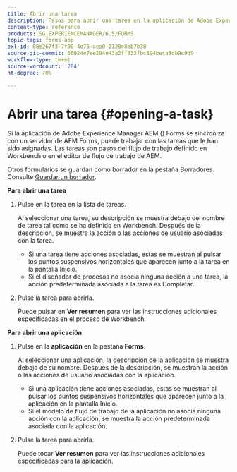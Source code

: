 ```yaml
---
title: Abrir una tarea
description: Pasos para abrir una tarea en la aplicación de Adobe Experience Manager Forms.
content-type: reference
products: SG_EXPERIENCEMANAGER/6.5/FORMS
topic-tags: forms-app
exl-id: 08e267f3-7f90-4e75-aea0-2128e8eb7b30
source-git-commit: 60924e7ee204e43a2ff833fbc394beca8db9c9d9
workflow-type: tm+mt
source-wordcount: '284'
ht-degree: 70%

---
```


# Abrir una tarea {#opening-a-task}

Si la aplicación de Adobe Experience Manager AEM () Forms se sincroniza con un servidor de AEM Forms, puede trabajar con las tareas que le han sido asignadas. Las tareas son pasos del flujo de trabajo definido en Workbench o en el editor de flujo de trabajo de AEM.

Otros formularios se guardan como borrador en la pestaña Borradores. Consulte [Guardar un borrador](/help/forms/using/save-as-draft.md).

**Para abrir una tarea**

1. Pulse en la tarea en la lista de tareas.

   Al seleccionar una tarea, su descripción se muestra debajo del nombre de tarea tal como se ha definido en Workbench. Después de la descripción, se muestra la acción o las acciones de usuario asociadas con la tarea.

   * Si una tarea tiene acciones asociadas, estas se muestran al pulsar los puntos suspensivos horizontales que aparecen junto a la tarea en la pantalla Inicio.
   * Si el diseñador de procesos no asocia ninguna acción a una tarea, la acción predeterminada asociada a la tarea es Completar.

1. Pulse la tarea para abrirla.

   Puede pulsar en **Ver resumen** para ver las instrucciones adicionales especificadas en el proceso de Workbench.

**Para abrir una aplicación**

1. Pulse en la **aplicación** en la pestaña **Forms**.

   Al seleccionar una aplicación, la descripción de la aplicación se muestra debajo de su nombre. Después de la descripción, se muestran la acción o las acciones de usuario asociadas con la aplicación.

   * Si una aplicación tiene acciones asociadas, estas se muestran al pulsar los puntos suspensivos horizontales que aparecen junto a la aplicación en la pantalla Inicio.
   * Si el modelo de flujo de trabajo de la aplicación no asocia ninguna acción con la aplicación, se muestra la acción predeterminada asociada con la aplicación.

1. Pulse la tarea para abrirla.

   Puede tocar **Ver resumen** para ver las instrucciones adicionales especificadas para la aplicación.
